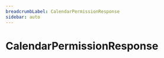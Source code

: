```yaml
---
breadcrumbLabel: CalendarPermissionResponse
sidebar: auto
---
```


# CalendarPermissionResponse

<ProxySummary/>

<ApiDocs/>
